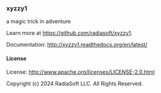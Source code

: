 ### xyzzy1

a magic trick in adventure

Learn more at https://github.com/radiasoft/xyzzy1.

Documentation: http://xyzzy1.readthedocs.org/en/latest/

#### License

License: http://www.apache.org/licenses/LICENSE-2.0.html

Copyright (c) 2024 RadiaSoft LLC.  All Rights Reserved.
